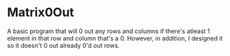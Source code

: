 # Matrix0Out

A basic program that will 0 out any rows and columns if there's atleast 1 element in that row and column that's a 0. However, in addition, I designed it so it doesn't 0 out already 0'd out rows.
